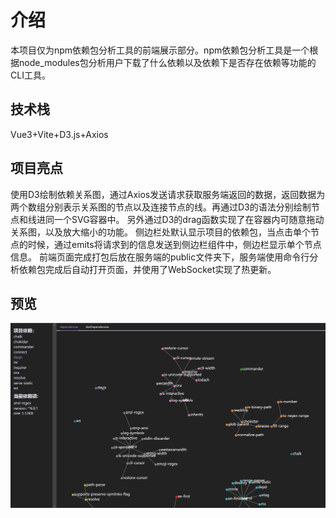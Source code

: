# 介绍
本项目仅为npm依赖包分析工具的前端展示部分。npm依赖包分析工具是一个根据node_modules包分析用户下载了什么依赖以及依赖下是否存在依赖等功能的CLI工具。
## 技术栈
Vue3+Vite+D3.js+Axios
## 项目亮点
使用D3绘制依赖关系图，通过Axios发送请求获取服务端返回的数据，返回数据为两个数组分别表示关系图的节点以及连接节点的线。再通过D3的语法分别绘制节点和线进同一个SVG容器中。
另外通过D3的drag函数实现了在容器内可随意拖动关系图，以及放大缩小的功能。
侧边栏处默认显示项目的依赖包，当点击单个节点的时候，通过emits将请求到的信息发送到侧边栏组件中，侧边栏显示单个节点信息。
前端页面完成打包后放在服务端的public文件夹下，服务端使用命令行分析依赖包完成后自动打开页面，并使用了WebSocket实现了热更新。

## 预览
![image](https://github.com/zzoeyh/npm-analyze-client/raw/main/src/assets/preview.jpg)
